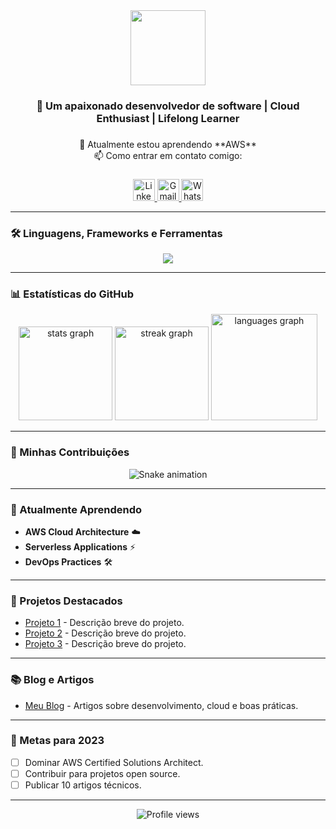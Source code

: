 <div align="center">
  <img height="120" src="https://readme-typing-svg.herokuapp.com?font=Playfair+Display&weight=800&size=14&pause=50&color=10A4F5&center=true&vCenter=true&width=435&lines=Ol%C3%A1!+%F0%9F%91%8B%F0%9F%8F%BB;Eu+sou+Lu%C3%ADs+Airton!+%F0%9F%91%A8%F0%9F%8F%BB%E2%80%8D%F0%9F%92%BB"  />
</div>

###

<h3 align="center">🚀 Um apaixonado desenvolvedor de software | Cloud Enthusiast | Lifelong Learner</h3>

###

<p align="center">
  🌱 Atualmente estou aprendendo **AWS**<br>
  📫 Como entrar em contato comigo:
</p>

###

<div align="center">
  <a href="https://www.linkedin.com/in/luisairton/" target="_blank">
    <img src="https://img.shields.io/badge/LinkedIn-0077B5?style=for-the-badge&logo=linkedin&logoColor=white" height="35" alt="LinkedIn" />
  </a>
  <a href="mailto:luisairtonsilva@gmail.com" target="_blank">
    <img src="https://img.shields.io/badge/Gmail-D14836?style=for-the-badge&logo=gmail&logoColor=white" height="35" alt="Gmail" />
  </a>
  <a href="https://wa.me/5585981112800" target="_blank">
    <img src="https://img.shields.io/badge/WhatsApp-25D366?style=for-the-badge&logo=whatsapp&logoColor=white" height="35" alt="WhatsApp" />
  </a>
</div>

---

### 🛠️ Linguagens, Frameworks e Ferramentas

<div align="center">
  <img src="https://skillicons.dev/icons?i=html,css,js,ts,bootstrap,react,nodejs,python,postgres,git,aws" />
</div>

---

### 📊 Estatísticas do GitHub

<div align="center">
  <img src="https://github-readme-stats.vercel.app/api?username=DevLuisairton&hide_title=true&hide_rank=true&show_icons=true&include_all_commits=true&count_private=true&disable_animations=false&theme=nightowl&locale=en&hide_border=false&order=1" height="150" alt="stats graph"  />
  <img src="https://streak-stats.demolab.com?user=DevLuisairton&locale=en&mode=daily&theme=nightowl&hide_border=false&border_radius=5&order=3" height="150" alt="streak graph"  />
  <img src="https://github-readme-stats.vercel.app/api/top-langs?username=DevLuisairton&locale=pt-br&hide_title=false&layout=compact&card_width=320&langs_count=8&theme=nightowl&hide_border=false&order=2" height="170" alt="languages graph"  />
</div>

---

### 🐍 Minhas Contribuições

<div align="center">
  <img src="https://raw.githubusercontent.com/DevLuisairton/DevLuisairton/output/snake.svg" alt="Snake animation" />
</div>

---

### 🌱 Atualmente Aprendendo
- **AWS Cloud Architecture** ☁️
- **Serverless Applications** ⚡
- **DevOps Practices** 🛠️

---

### 📌 Projetos Destacados
- [Projeto 1](https://github.com/DevLuisairton/projeto1) - Descrição breve do projeto.
- [Projeto 2](https://github.com/DevLuisairton/projeto2) - Descrição breve do projeto.
- [Projeto 3](https://github.com/DevLuisairton/projeto3) - Descrição breve do projeto.

---

### 📚 Blog e Artigos
- [Meu Blog](https://seusite.com) - Artigos sobre desenvolvimento, cloud e boas práticas.

---

### 🎯 Metas para 2023
- [ ] Dominar AWS Certified Solutions Architect.
- [ ] Contribuir para projetos open source.
- [ ] Publicar 10 artigos técnicos.

---

<div align="center">
  <img src="https://komarev.com/ghpvc/?username=DevLuisairton&label=Profile%20Views&color=0e75b6&style=flat" alt="Profile views" />
</div>